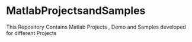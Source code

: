 # MatlabProjectsandSamples
This Repository Contains Matlab Projects , Demo and Samples developed for different Projects
